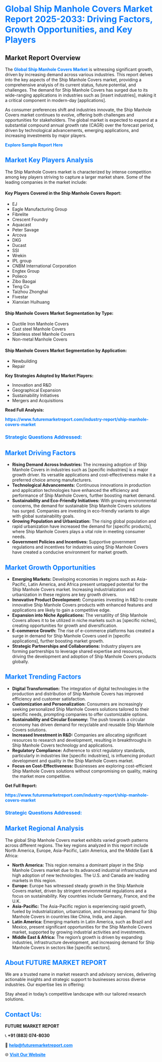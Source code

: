 <h1 style="color: #007BFF;">Global Ship Manhole Covers Market Report 2025-2033: Driving Factors, Growth Opportunities, and Key Players</h1>

<section id="overview">
<h2>Market Report Overview</h2>
<p>The <a href="https://www.futuremarketreport.com/industry-report/ship-manhole-covers-market" style="color: #007BFF; text-decoration: none;"><strong>Global Ship Manhole Covers Market</strong></a> is witnessing significant growth, driven by increasing demand across various industries. This report delves into the key aspects of the Ship Manhole Covers market, providing a comprehensive analysis of its current status, future potential, and challenges. The demand for Ship Manhole Covers has surged due to its wide-ranging applications in industries such as [insert industries], making it a critical component in modern-day [applications].</p>
<p>As consumer preferences shift and industries innovate, the Ship Manhole Covers market continues to evolve, offering both challenges and opportunities for stakeholders. The global market is expected to expand at a substantial compound annual growth rate (CAGR) over the forecast period, driven by technological advancements, emerging applications, and increasing investments by major players.</p>
</section>

<section id="overview">
<p><a href="https://www.futuremarketreport.com/request-sample/reportId=83094" style="color: #007BFF; text-decoration: none;"><strong>Explore Sample Report Here</strong></a></p>
</section>

<section id="key-players">
<h2 style="color: #007BFF;">Market Key Players Analysis</h2>
<p>The Ship Manhole Covers market is characterized by intense competition among key players striving to capture a larger market share. Some of the leading companies in the market include:</p>
<h4>Key Players Covered in the Ship Manhole Covers Report:</h4>
<ul><li>EJ</li><li>Eagle Manufacturing Group</li><li>Fibrelite</li><li>Crescent Foundry</li><li>Aquacast</li><li>Peter Savage</li><li>Arcova</li><li>DKG</li><li>Ducast</li><li>SSI</li><li>Wrekin</li><li>IPL group</li><li>CNBM International Corporation</li><li>Engtex Group</li><li>Polieco</li><li>Zibo Baogai</li><li>Teng Co</li><li>Taizhou Zhonghai</li><li>Fivestar</li><li>Xianxian Huihuang</li></ul>
<h4>Ship Manhole Covers Market Segmentation by Type:</h4>
<ul><li>Ductile Iron Manhole Covers</li><li>Cast steel Manhole Covers</li><li>Stainless steel Manhole Covers</li><li>Non-metal Manhole Covers</li></ul>

<h4>Ship Manhole Covers Market Segmentation by Application:</h4>
<ul><li>Newbuilding</li><li>Repair</li></ul>
<p><strong>Key Strategies Adopted by Market Players:</strong></p>
<ul>
<li>Innovation and R&D</li>
<li>Geographical Expansion</li>
<li>Sustainability Initiatives</li>
<li>Mergers and Acquisitions</li>
</ul>
</section>

<section>
<p><strong>Read Full Analysis: </strong></p><a href="https://www.futuremarketreport.com/industry-report/ship-manhole-covers-market" style="color: #007BFF; text-decoration: none;"><strong>https://www.futuremarketreport.com/industry-report/ship-manhole-covers-market</strong></a>
<h3 style="color: #007BFF;">Strategic Questions Addressed:</h3>
</section>

<section id="driving-factors">
<h2 style="color: #007BFF;">Market Driving Factors</h2>
<ul>
<li><strong>Rising Demand Across Industries:</strong> The increasing adoption of Ship Manhole Covers in industries such as [specific industries] is a major growth driver. Its versatile applications and cost-effectiveness make it a preferred choice among manufacturers.</li>
<li><strong>Technological Advancements:</strong> Continuous innovations in production and application technologies have enhanced the efficiency and performance of Ship Manhole Covers, further boosting market demand.</li>
<li><strong>Sustainability and Eco-Friendly Initiatives:</strong> With growing environmental concerns, the demand for sustainable Ship Manhole Covers solutions has surged. Companies are investing in eco-friendly variants to align with global sustainability goals.</li>
<li><strong>Growing Population and Urbanization:</strong> The rising global population and rapid urbanization have increased the demand for [specific products], where Ship Manhole Covers plays a vital role in meeting consumer needs.</li>
<li><strong>Government Policies and Incentives:</strong> Supportive government regulations and incentives for industries using Ship Manhole Covers have created a conducive environment for market growth.</li>
</ul>
</section>

<section id="growth-opportunities">
<h2 style="color: #007BFF;">Market Growth Opportunities</h2>
<ul>
<li><strong>Emerging Markets:</strong> Developing economies in regions such as Asia-Pacific, Latin America, and Africa present untapped potential for the Ship Manhole Covers market. Increasing industrialization and urbanization in these regions are key growth drivers.</li>
<li><strong>Innovative Product Development:</strong> Companies investing in R&D to create innovative Ship Manhole Covers products with enhanced features and applications are likely to gain a competitive edge.</li>
<li><strong>Expansion into Niche Applications:</strong> The versatility of Ship Manhole Covers allows it to be utilized in niche markets such as [specific niches], creating opportunities for growth and diversification.</li>
<li><strong>E-commerce Growth:</strong> The rise of e-commerce platforms has created a surge in demand for Ship Manhole Covers used in [specific applications], further boosting market growth.</li>
<li><strong>Strategic Partnerships and Collaborations:</strong> Industry players are forming partnerships to leverage shared expertise and resources, driving the development and adoption of Ship Manhole Covers products globally.</li>
</ul>
</section>

<section id="trending-factors">
<h2 style="color: #007BFF;">Market Trending Factors</h2>
<ul>
<li><strong>Digital Transformation:</strong> The integration of digital technologies in the production and distribution of Ship Manhole Covers has improved efficiency and customer satisfaction.</li>
<li><strong>Customization and Personalization:</strong> Consumers are increasingly seeking personalized Ship Manhole Covers solutions tailored to their specific needs, prompting companies to offer customizable options.</li>
<li><strong>Sustainability and Circular Economy:</strong> The push towards a circular economy has driven demand for recyclable and reusable Ship Manhole Covers solutions.</li>
<li><strong>Increased Investment in R&D:</strong> Companies are allocating significant resources to research and development, resulting in breakthroughs in Ship Manhole Covers technology and applications.</li>
<li><strong>Regulatory Compliance:</strong> Adherence to strict regulatory standards, particularly in industries like [specific industries], is influencing product development and quality in the Ship Manhole Covers market.</li>
<li><strong>Focus on Cost-Effectiveness:</strong> Businesses are exploring cost-efficient Ship Manhole Covers solutions without compromising on quality, making the market more competitive.</li>
</ul>
</section>

<section>
<p><strong>Get Full Report: </strong></p><a href="https://www.futuremarketreport.com/industry-report/ship-manhole-covers-market" style="color: #007BFF; text-decoration: none;"><strong>https://www.futuremarketreport.com/industry-report/ship-manhole-covers-market</strong></a>
<h3 style="color: #007BFF;">Strategic Questions Addressed:</h3>
</section>


<section id="regional-analysis">
<h2 style="color: #007BFF;">Market Regional Analysis</h2>
<p>The global Ship Manhole Covers market exhibits varied growth patterns across different regions. The key regions analyzed in this report include North America, Europe, Asia-Pacific, Latin America, and the Middle East & Africa:</p>
<ul>
<li><strong>North America:</strong> This region remains a dominant player in the Ship Manhole Covers market due to its advanced industrial infrastructure and high adoption of new technologies. The U.S. and Canada are leading markets in this region.</li>
<li><strong>Europe:</strong> Europe has witnessed steady growth in the Ship Manhole Covers market, driven by stringent environmental regulations and a focus on sustainability. Key countries include Germany, France, and the U.K.</li>
<li><strong>Asia-Pacific:</strong> The Asia-Pacific region is experiencing rapid growth, fueled by industrialization, urbanization, and increasing demand for Ship Manhole Covers in countries like China, India, and Japan.</li>
<li><strong>Latin America:</strong> Emerging markets in Latin America, such as Brazil and Mexico, present significant opportunities for the Ship Manhole Covers market, supported by growing industrial activities and investments.</li>
<li><strong>Middle East & Africa:</strong> The region’s growth is driven by expanding industries, infrastructure development, and increasing demand for Ship Manhole Covers in sectors like [specific sectors].</li>
</ul>
</section>

<footer>
<h2 style="color: #007BFF;">About FUTURE MARKET REPORT</h2>
<p>We are a trusted name in market research and advisory services, delivering actionable insights and strategic support to businesses across diverse industries. Our expertise lies in offering:</p>

<p>Stay ahead in today’s competitive landscape with our tailored research solutions.</p>

<h2 style="color: #007BFF;">Contact Us:</h2>
<p><strong>FUTURE MARKET REPORT</strong></p>
<p>📞 <strong>+91 (883) 074-8030</strong></p>
<p>📧 <strong><a href="mailto:help@futuremarketreport.com" style="color: #007BFF;">help@futuremarketreport.com</a></strong></p>
<p>🌐 <strong><a href="https://www.futuremarketreport.com/" style="color: #007BFF;">Visit Our Website</a></strong></p>
</footer>
